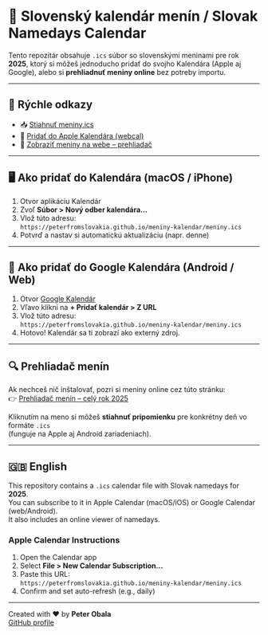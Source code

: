 # 📅 Slovenský kalendár menín / Slovak Namedays Calendar

Tento repozitár obsahuje `.ics` súbor so slovenskými meninami pre rok **2025**, ktorý si môžeš jednoducho pridať do svojho Kalendára (Apple aj Google), alebo si **prehliadnuť meniny online** bez potreby importu.

---

## 🧭 Rýchle odkazy

- 📥 [Stiahnuť meniny.ics](https://peterfromslovakia.github.io/meniny-kalendar/meniny.ics)  
- 📅 [Pridať do Apple Kalendára (webcal)](webcal://peterfromslovakia.github.io/meniny-kalendar/meniny.ics)  
- 🔎 [Zobraziť meniny na webe – prehliadač](https://peterfromslovakia.github.io/meniny-kalendar/prehliadac.html)

---

## 🖥️ Ako pridať do Kalendára (macOS / iPhone)

1. Otvor aplikáciu Kalendár  
2. Zvoľ **Súbor > Nový odber kalendára...**  
3. Vlož túto adresu:  
   `https://peterfromslovakia.github.io/meniny-kalendar/meniny.ics`  
4. Potvrď a nastav si automatickú aktualizáciu (napr. denne)

---

## 📆 Ako pridať do Google Kalendára (Android / Web)

1. Otvor [Google Kalendár](https://calendar.google.com)  
2. Vľavo klikni na **+ Pridať kalendár > Z URL**  
3. Vlož túto adresu:  
   `https://peterfromslovakia.github.io/meniny-kalendar/meniny.ics`  
4. Hotovo! Kalendár sa ti zobrazí ako externý zdroj.

---

## 🔍 Prehliadač menín

Ak nechceš nič inštalovať, pozri si meniny online cez túto stránku:  
👉 [Prehliadač menín – celý rok 2025](https://peterfromslovakia.github.io/meniny-kalendar/prehliadac.html)

Kliknutím na meno si môžeš **stiahnuť pripomienku** pre konkrétny deň vo formáte `.ics`  
(funguje na Apple aj Android zariadeniach).

---

## 🇬🇧 English

This repository contains a `.ics` calendar file with Slovak namedays for **2025**.  
You can subscribe to it in Apple Calendar (macOS/iOS) or Google Calendar (web/Android).  
It also includes an online viewer of namedays.

### Apple Calendar Instructions

1. Open the Calendar app  
2. Select **File > New Calendar Subscription...**  
3. Paste this URL:  
   `https://peterfromslovakia.github.io/meniny-kalendar/meniny.ics`  
4. Confirm and set auto-refresh (e.g., daily)

---

Created with ❤️ by **Peter Obala**  
[GitHub profile](https://github.com/peterfromslovakia)
